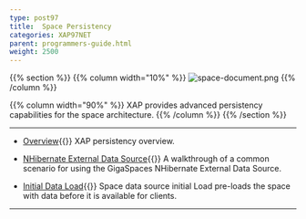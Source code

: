 ```yaml
---
type: post97
title:  Space Persistency
categories: XAP97NET
parent: programmers-guide.html
weight: 2500
---
```




{{% section %}}
{{% column  width="10%" %}}
![space-document.png](/attachment_files/subject/persistence.png)
{{% /column %}}

{{% column width="90%" %}}
XAP provides advanced persistency capabilities for the space architecture.
{{% /column %}}
{{% /section %}}

<hr/>


- [Overview](./space-persistency.html){{<wbr>}}
XAP persistency overview.


- [NHibernate External Data Source](./hibernate-space-persistency.html){{<wbr>}}
A walkthrough of a common scenario for using the GigaSpaces NHibernate External Data Source.

- [Initial Data Load](./space-persistency-initial-load.html){{<wbr>}}
Space data source initial Load pre-loads the space with data before it is available for clients.

<hr/>


